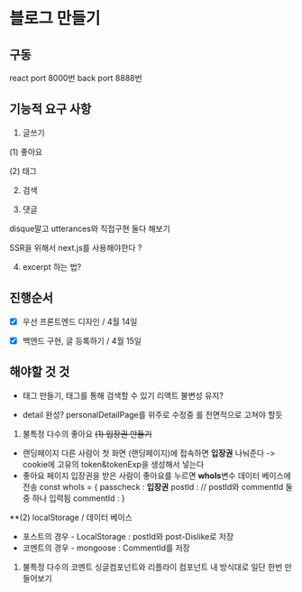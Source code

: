 # 블로그 만들기

## 구동
react port 8000번
back port 8888번

## 기능적 요구 사항

 1. 글쓰기

(1) 좋아요

(2) 태그

2. 검색

3. 댓글

disque말고 utterances와 직접구현 둘다 해보기

SSR을 위해서 next.js를 사용해야한다 ?

4. excerpt 하는 법?

## 진행순서

- [x] 우선 프론트엔드 디자인 / 4월 14일
- [x] 백엔드 구현, 글 등록하기 / 4월 15일


## 해야할 것 것
- 태그 만들기, 태그를 통해 검색할 수 있기
리액트 불변성 유지?

+ detail 완성?
   personalDetailPage를 위주로 수정중
   <OrderBar>를 전면적으로 고쳐야 할듯
  
  
 1. <LikeDislike> 불특정 다수의 좋아요 
 ~~(1) 입장권 만들기~~
 - 랜딩페이지
 다른 사람이 첫 화면 (랜딩페이지)에 접속하면 **입장권** 나눠준다
  -> cookie에 고유의 token&tokenExp을 생성해서 넣는다
 - 좋아요 페이지
 입장권을 받은 사람이 좋아요를 누르면 **whoIs**변수 데이터 베이스에 전송
 const whoIs = {
    passcheck : **입장권**
    postId :       // postId와 commentId 둘 중 하나 입력됨 
    commentId :
 }
 
 **(2) localStorage / 데이터 베이스
* 포스트의 경우 - LocalStorage : postId와 post-Dislike로 저장
* 코멘트의 경우 - mongoose : CommentId를 저장
  
1. <Comment> 불특정 다수의 코멘트
   싱글컴포넌트와 리플라이 컴포넌트 내 방식대로 일단 한번 만들어보기
   